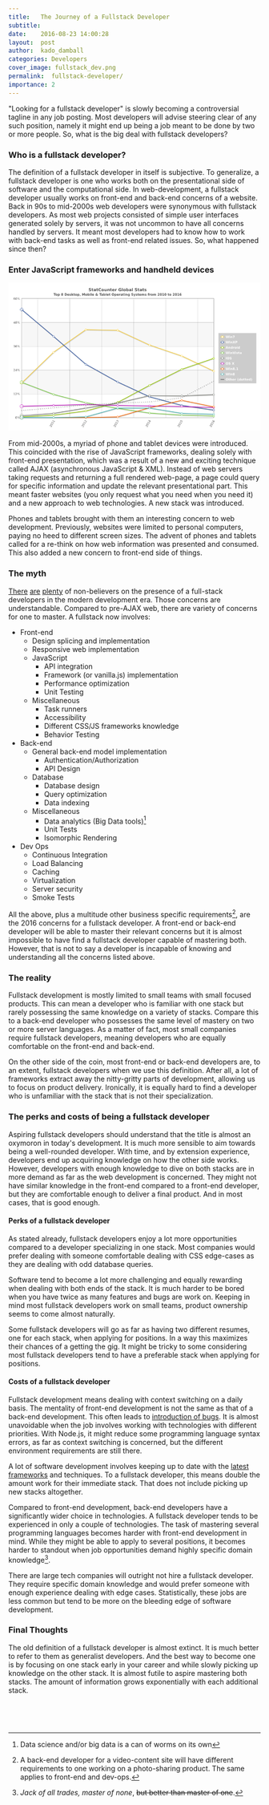 ```yaml
---
title:   The Journey of a Fullstack Developer
subtitle:
date:    2016-08-23 14:00:28
layout:  post
author:  kado_damball
categories: Developers
cover_image: fullstack_dev.png
permalink:  fullstack-developer/
importance: 2
---
```


"Looking for a fullstack developer" is slowly becoming a controversial tagline in any job posting. Most developers will advise steering clear of any such position, namely it might end up being a job meant to be done by two or more people. So, what is the big deal with fullstack developers?

<!--more-->

<!-- Main image -->

### Who is a fullstack developer?

The definition of a fullstack developer in itself is subjective. To generalize, a fullstack developer is one who works both on the presentational side of software and the computational side. In web-development, a fullstack developer usually works on front-end and back-end concerns of a website. Back in 90s to mid-2000s web developers were synonymous with fullstack developers. As most web projects consisted of simple user interfaces generated solely by servers, it was not uncommon to have all concerns handled by servers. It meant most developers had to know how to work with back-end tasks as well as front-end related issues. So, what happened since then?


### Enter JavaScript frameworks and handheld devices

![Global OS Usage chart 2008-2016](/assets/images/device-browser-usage.png)

From mid-2000s, a myriad of phone and tablet devices were introduced. This coincided with the rise of JavaScript frameworks, dealing solely with front-end presentation, which was a result of a new and exciting technique called AJAX (asynchronous JavaScript & XML). Instead of web servers taking requests and returning a full rendered web-page, a page could query for specific information and update the relevant presentational part. This meant faster websites (you only request what you need when you need it) and a new approach to web technologies. A new stack was introduced.

Phones and tablets brought with them an interesting concern to web development. Previously, websites were limited to personal computers, paying no heed to different screen sizes. The advent of phones and tablets called for a re-think on how web information was presented and consumed. This also added a new concern to front-end side of things.

### The myth

[There](http://andyshora.com/full-stack-developers.html) [are](https://techcrunch.com/2014/11/08/the-rise-and-fall-of-the-full-stack-developer/) [plenty](https://twitter.com/extraface/status/476834118584377345) of non-believers on the presence of a full-stack developers in the modern development era. Those concerns are understandable. Compared to pre-AJAX web, there are variety of concerns for one to master. A fullstack now involves:

  - Front-end
    - Design splicing and implementation
    - Responsive web implementation
    - JavaScript
      - API integration
      - Framework (or vanilla.js) implementation
      - Performance optimization
      - Unit Testing
    - Miscellaneous
      - Task runners
      - Accessibility
      - Different CSS/JS frameworks knowledge
      - Behavior Testing
  - Back-end
    - General back-end model implementation
      - Authentication/Authorization
      - API Design
    - Database
      - Database design
      - Query optimization
      - Data indexing
    - Miscellaneous
      - Data analytics (Big Data tools)[^1]
      - Unit Tests
      - Isomorphic Rendering
  - Dev Ops
    - Continuous Integration
    - Load Balancing
    - Caching
    - Virtualization
    - Server security
    - Smoke Tests

All the above, plus a multitude other business specific requirements[^2], are the 2016 concerns for a fullstack developer. A front-end or back-end developer will be able to master their relevant concerns but it is almost impossible to have find a fullstack developer capable of mastering both. However, that is not to say a developer is incapable of knowing and understanding all the concerns listed above.

### The reality

Fullstack development is mostly limited to small teams with small focused products. This can mean a developer who is familiar with one stack but rarely possessing the same knowledge on a variety of stacks. Compare this to a back-end developer who possesses the same level of mastery on two or more server languages. As a matter of fact, most small companies require fullstack developers, meaning developers who are equally comfortable on the front-end and back-end.

On the other side of the coin, most front-end or back-end developers are, to an extent, fullstack developers when we use this definition. After all, a lot of frameworks extract away the nitty-gritty parts of development, allowing us to focus on product delivery. Ironically, it is equally hard to find a developer who is unfamiliar with the stack that is not their specialization.

### The perks and costs of being a fullstack developer

Aspiring fullstack developers should understand that the title is almost an oxymoron in today's development. It is much more sensible to aim towards being a well-rounded developer. With time, and by extension experience, developers end up acquiring knowledge on how the other side works. However, developers with enough knowledge to dive on both stacks are in more demand as far as the web development is concerned. They might not have similar knowledge in the front-end compared to a front-end developer, but they are comfortable enough to deliver a final product. And in most cases, that is good enough.

#### Perks of a fullstack developer

As stated already, fullstack developers enjoy a lot more opportunities compared to a developer specializing in one stack. Most companies would prefer dealing with someone comfortable dealing with CSS edge-cases as they are dealing with odd database queries.

Software tend to become a lot more challenging and equally rewarding when dealing with both ends of the stack. It is much harder to be bored when you have twice as many features and bugs are work on. Keeping in mind most fullstack developers work on small teams, product ownership seems to come almost naturally. 

Some fullstack developers will go as far as having two different resumes, one for each stack, when applying for positions. In a way this maximizes their chances of a getting the gig. It might be tricky to some considering most fullstack developers tend to have a preferable stack when applying for positions.

#### Costs of a fullstack developer

Fullstack development means dealing with context switching on a daily basis. The mentality of front-end development is not the same as that of a back-end development. This often leads to [introduction of bugs](https://www.reddit.com/r/ProgrammerHumor/comments/4oki3a/a_full_stack_developer_is_a_developer_who_can/). It is almost unavoidable when the job involves working with technologies with different priorities. With Node.js, it might reduce some programming language syntax errors, as far as context switching is concerned, but the different environment requirements are still there.

A lot of software development involves keeping up to date with the [latest frameworks](http://dayssincelastjavascriptframework.com/) and techniques. To a fullstack developer, this means double the amount work for their immediate stack. That does not include picking up new stacks altogether.

Compared to front-end development, back-end developers have a significantly wider choice in technologies. A fullstack developer tends to be experienced in only a couple of technologies. The task of mastering several programming languages becomes harder with front-end development in mind. While they might be able to apply to several positions, it becomes harder to standout when job opportunities demand highly specific domain knowledge[^3].

There are large tech companies will outright not hire a fullstack developer. They require specific domain knowledge and would prefer someone with enough experience dealing with edge cases. Statistically, these jobs are less common but tend to be more on the bleeding edge of software development.


### Final Thoughts

The old definition of a fullstack developer is almost extinct. It is much better to refer to them as generalist developers. And the best way to become one is by focusing on one stack early in your career and while slowly picking up knowledge on the other stack. It is almost futile to aspire mastering both stacks. The amount of information grows exponentially with each additional stack.

&nbsp;

&nbsp;

[^1]: Data science and/or big data is a can of worms on its own

[^2]: A back-end developer for a video-content site will have different requirements to one working on a photo-sharing product. The same applies to front-end and dev-ops.

[^3]: *Jack of all trades, master of none*, ~~but better than master of one~~.
